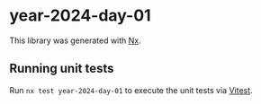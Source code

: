 # year-2024-day-01

This library was generated with [Nx](https://nx.dev).

## Running unit tests

Run `nx test year-2024-day-01` to execute the unit tests via [Vitest](https://vitest.dev/).
